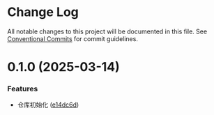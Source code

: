 # Change Log

All notable changes to this project will be documented in this file.
See [Conventional Commits](https://conventionalcommits.org) for commit guidelines.

# 0.1.0 (2025-03-14)

### Features

- 仓库初始化 ([e14dc6d](https://github.com/LOVEtheWayuLie/xiaomo-frontend-repo/commit/e14dc6d449d6734bad6519948c7e7b27d13aca81))
